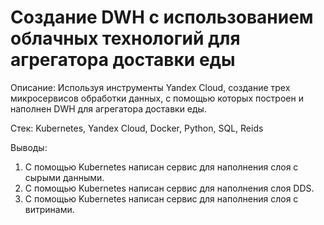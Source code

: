 # Создание DWH с использованием облачных технологий для агрегатора доставки еды

Описание: Используя инструменты Yandex Cloud, создание трех микросервисов обработки данных, с помощью которых построен и наполнен DWH для агрегатора доставки еды.

Стек:  Kubernetes, Yandex Cloud, Docker, Python, SQL, Reids

Выводы:
1. С помощью Kubernetes написан сервис для наполнения слоя с сырыми данными.
2. С помощью Kubernetes написан сервис для наполнения слоя DDS.
3. С помощью Kubernetes написан сервис для наполнения слоя с витринами.
